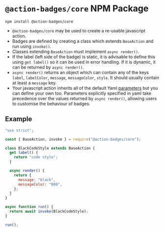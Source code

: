 # `@action-badges/core` NPM Package

```
npm install @action-badges/core
```

- `@action-badges/core` may be used to create a re-usable javascript action.
- Badges are defined by creating a class which extends `BaseAction` and run using `invoke()`.
- Classes extending `BaseAction` must implement `async render()`.
- If the label (left side of the badge) is static, it is advisable to define this using `get label()` so it can be used in error handling. If it is dynamic, it can be returned by `async render()`.
- `async render()` returns an object which can contain any of the keys `label`, `labelColor`, `message`, `messageColor`, `style`. It should usually contain at least a `message` key.
- Your javascript action inherits all of the default Yaml [parameters](https://github.com/action-badges/core/blob/main/docs/github-action.md#parameters) but you can define your own too. Parameters explicitly specified in yaml take precedence over the values returned by `async render()`, allowing users to customise the behaviour of badges.

## Example

```js
"use strict";

const { BaseAction, invoke } = require("@action-badges/core");

class BlackCodeStyle extends BaseAction {
  get label() {
    return "code style";
  }

  async render() {
    return {
      message: "black",
      messageColor: "000",
    };
  }
}

async function run() {
  return await invoke(BlackCodeStyle);
}

run();
```

